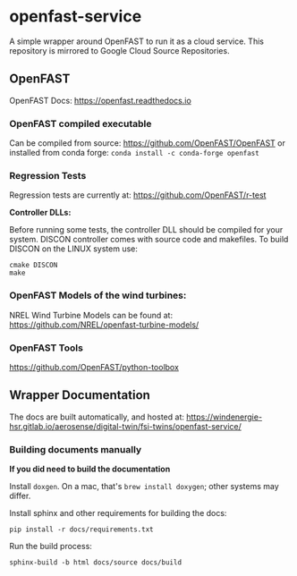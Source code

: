 # openfast-service
A simple wrapper around OpenFAST to run it as a cloud service. This repository is mirrored to Google Cloud Source Repositories.

## OpenFAST
OpenFAST Docs: https://openfast.readthedocs.io
### OpenFAST compiled executable
Can be compiled from source: https://github.com/OpenFAST/OpenFAST
or installed from conda forge:
`conda install -c conda-forge openfast`

### Regression Tests
Regression tests are currently at:
https://github.com/OpenFAST/r-test

**Controller DLLs:**

Before running some tests, the controller DLL should be compiled for your system. 
DISCON controller comes with source code and makefiles. 
To build DISCON on the LINUX system use:

```
cmake DISCON
make
```

### OpenFAST Models of the wind turbines:
NREL Wind Turbine Models can be found at:
https://github.com/NREL/openfast-turbine-models/


### OpenFAST Tools
https://github.com/OpenFAST/python-toolbox

## Wrapper Documentation

The docs are built automatically, and hosted at:
https://windenergie-hsr.gitlab.io/aerosense/digital-twin/fsi-twins/openfast-service/

### Building documents manually

**If you did need to build the documentation**

Install `doxgen`. On a mac, that's `brew install doxygen`; other systems may differ.

Install sphinx and other requirements for building the docs:
```
pip install -r docs/requirements.txt
```

Run the build process:
```
sphinx-build -b html docs/source docs/build
```
